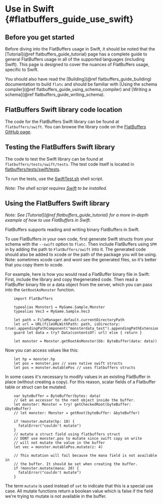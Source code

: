 Use in Swift {#flatbuffers_guide_use_swift}
=========

## Before you get started

Before diving into the FlatBuffers usage in Swift, it should be noted that
the [Tutorial](@ref flatbuffers_guide_tutorial) page has a complete guide
to general FlatBuffers usage in all of the supported languages (including Swift).
This page is designed to cover the nuances of FlatBuffers usage, specific to
Swift.

You should also have read the [Building](@ref flatbuffers_guide_building)
documentation to build `flatc` and should be familiar with
[Using the schema compiler](@ref flatbuffers_guide_using_schema_compiler) and
[Writing a schema](@ref flatbuffers_guide_writing_schema).

## FlatBuffers Swift library code location

The code for the FlatBuffers Swift library can be found at
`flatbuffers/swift`. You can browse the library code on the [FlatBuffers
GitHub page](https://github.com/google/flatbuffers/tree/master/swift).

## Testing the FlatBuffers Swift library

The code to test the Swift library can be found at `flatbuffers/tests/swift/tests`.
The test code itself is located in [flatbuffers/tests/swift/tests](https://github.com/google/flatbuffers/blob/master/tests/swift/tests).

To run the tests, use the [SwiftTest.sh](https://github.com/google/flatbuffers/blob/master/tests/swift/tests/SwiftTest.sh) shell script.

*Note: The shell script requires [Swift](https://swift.org) to
be installed.*

## Using the FlatBuffers Swift library

*Note: See [Tutorial](@ref flatbuffers_guide_tutorial) for a more in-depth
example of how to use FlatBuffers in Swift.*

FlatBuffers supports reading and writing binary FlatBuffers in Swift.

To use FlatBuffers in your own code, first generate Swift structs from your
schema with the `--swift` option to `flatc`. Then include FlatBuffers using `SPM` in
by adding the path to `FlatBuffers/swift` into it. The generated code should also be
added to xcode or the path of the package you will be using. Note: sometimes xcode cant
and wont see the generated files, so it's better that you copy them to xcode.

For example, here is how you would read a FlatBuffer binary file in Swift: First,
include the library and copy thegenerated code. Then read a FlatBuffer binary file or
a data object from the server, which you can pass into the `GetRootAsMonster` function.

~~~~~~~~~~~~~~~~~~~~~~~~~~~~~~~~~~~~~~~~~~~~~~~~~~~~~~~~~~~~~~~~~~{.swift}
    import FlatBuffers

    typealias Monster1 = MyGame.Sample.Monster
    typealias Vec3 = MyGame.Sample.Vec3

    let path = FileManager.default.currentDirectoryPath
    let url = URL(fileURLWithPath: path, isDirectory: true).appendingPathComponent("monsterdata_test").appendingPathExtension("mon")
    guard let data = try? Data(contentsOf: url) else { return }

    let monster = Monster.getRootAsMonster(bb: ByteBuffer(data: data))
~~~~~~~~~~~~~~~~~~~~~~~~~~~~~~~~~~~~~~~~~~~~~~~~~~~~~~~~~~~~~~~~~~

Now you can access values like this:

~~~~~~~~~~~~~~~~~~~~~~~~~~~~~~~~~~~~~~~~~~~~~~~~~~~~~~~~~~~~~~~~~~{.swift}
    let hp = monster.hp
    let pos = monster.pos // uses native swift structs
    let pos = monster.mutablePos // uses flatbuffers structs
~~~~~~~~~~~~~~~~~~~~~~~~~~~~~~~~~~~~~~~~~~~~~~~~~~~~~~~~~~~~~~~~~~


In some cases it's necessary to modify values in an existing FlatBuffer in place (without creating a copy). For this reason, scalar fields of a Flatbuffer table or struct can be mutated.

~~~~~~~~~~~~~~~~~~~~~~~~~~~~~~~~~~~~~~~~~~~~~~~~~~~~~~~~~~~~~~~~~~{.swift}
    var byteBuffer = ByteBuffer(bytes: data)
    // Get an accessor to the root object inside the buffer.
    let monster: Monster = try! getCheckedRoot(byteBuffer: &byteBuffer)
    // let monster: Monster = getRoot(byteBuffer: &byteBuffer)

    if !monster.mutate(hp: 10) {
      fatalError("couldn't mutate")
    }
    // mutate a struct field using flatbuffers struct
    // DONT use monster.pos to mutate since swift copy on write 
    // will not mutate the value in the buffer
    let vec = monster.mutablePos.mutate(z: 4)

    // This mutation will fail because the mana field is not available in
    // the buffer. It should be set when creating the buffer.
    if !monster.mutate(mana: 20) {
      fatalError("couldn't mutate")
    }
~~~~~~~~~~~~~~~~~~~~~~~~~~~~~~~~~~~~~~~~~~~~~~~~~~~~~~~~~~~~~~~~~~

The term `mutate` is used instead of `set` to indicate that this is a special use case. All mutate functions return a boolean value which is false if the field we're trying to mutate is not available in the buffer.

<br>
